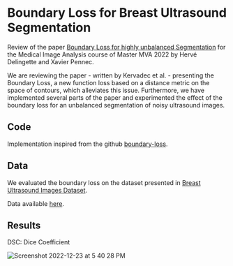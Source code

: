 # Boundary Loss for Breast Ultrasound Segmentation
Review of the paper [Boundary Loss for highly unbalanced Segmentation](https://arxiv.org/pdf/1812.07032.pdf)
for the Medical Image Analysis course of Master MVA 2022 by Hervé Delingette and Xavier Pennec.

We are reviewing the paper - written by Kervadec et al. - presenting the Boundary Loss, a new function
loss based on a distance metric on the space of contours, which alleviates this issue.
Furthermore, we have implemented several parts of the paper and experimented
the effect of the boundary loss for an unbalanced segmentation of noisy ultrasound
images.

## Code
Implementation inspired from the github [boundary-loss](https://github.com/LIVIAETS/boundary-loss).

## Data
We evaluated the boundary loss on the dataset presented in [Breast Ultrasound Images Dataset](https://pubmed.ncbi.nlm.nih.gov/31867417/).

Data available [here](https://www.kaggle.com/datasets/aryashah2k/breast-ultrasound-images-dataset).

## Results
DSC: Dice Coefficient

![Screenshot 2022-12-23 at 5 40 28 PM](https://user-images.githubusercontent.com/64415312/209369467-f442c8e1-868e-4ed3-816c-ebc515b9a083.png)

